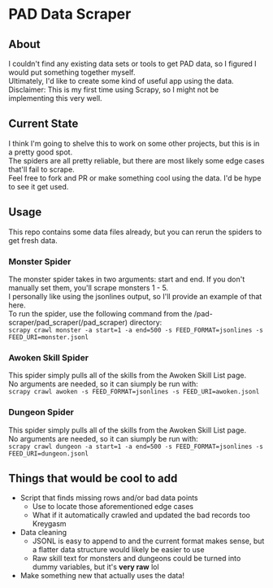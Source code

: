 # PAD Data Scraper

## About  

I couldn't find any existing data sets or tools to get PAD data, so I figured I would put something together myself.  
Ultimately, I'd like to create some kind of useful app using the data.  
Disclaimer: This is my first time using Scrapy, so I might not be implementing this very well.  

## Current State

I think I'm going to shelve this to work on some other projects, but this is in a pretty good spot.  
The spiders are all pretty reliable, but there are most likely some edge cases that'll fail to scrape.  
Feel free to fork and PR or make something cool using the data. I'd be hype to see it get used.

## Usage

This repo contains some data files already, but you can rerun the spiders to get fresh data.  

### Monster Spider

The monster spider takes in two arguments: start and end. If you don't manually set them, you'll scrape monsters 1 - 5.  
I personally like using the jsonlines output, so I'll provide an example of that here.  
To run the spider, use the following command from the /pad-scraper/pad_scraper(/pad_scraper) directory:  
```scrapy crawl monster -a start=1 -a end=500 -s FEED_FORMAT=jsonlines -s FEED_URI=monster.jsonl```

### Awoken Skill Spider

This spider simply pulls all of the skills from the Awoken Skill List page.  
No arguments are needed, so it can siumply be run with:  
```scrapy crawl awoken -s FEED_FORMAT=jsonlines -s FEED_URI=awoken.jsonl```

### Dungeon Spider

This spider simply pulls all of the skills from the Awoken Skill List page.  
No arguments are needed, so it can siumply be run with:  
```scrapy crawl dungeon -a start=1 -a end=500 -s FEED_FORMAT=jsonlines -s FEED_URI=dungeon.jsonl```

## Things that would be cool to add

- Script that finds missing rows and/or bad data points
  - Use to locate those aforementioned edge cases
  - What if it automatically crawled and updated the bad records too Kreygasm  
- Data cleaning  
  - JSONL is easy to append to and the current format makes sense, but a flatter data structure would likely be easier to use
  - Raw skill text for monsters and dungeons could be turned into dummy variables, but it's **very raw** lol  
- Make something new that actually uses the data!  
